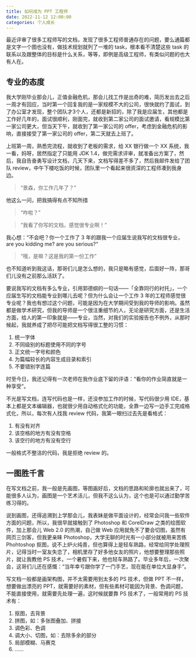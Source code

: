 ```yaml
---
title: 如何成为 PPT 工程师
date: 2022-11-12 12:00:00
categories: 个人成长
---
```


最近评审了很多工程师写的文档，发现了很多工程师普通存在的问题，要么通篇都是文字一个图也没有，做技术规划就列了一堆的 task，根本看不清楚这些 task 的联系以及跟整体的目标是什么关系，等等，即例是高级工程师，有类似问题的也大有人在。

## 专业的态度

我大学刚毕业那会儿，正值金融危机，那会儿找工作是出奇的难，简历发出去之后一周才有回应，当时第一个回复我的是一家规模不大的公司，很快就约了面试，到了办公室才发现，整个团队才3个人，还都是新招的，除了我是应届生，其他都是工作好几年的，面试很顺利，刚面完，就收到第二家公司的面试邀请，看规模比第一家公司更大，但当天下午，就收到了第一家公司的 offer，考虑到金融危机的影响，直接接受了第一家公司的 offer，第二天就去上班了。

上班第一周，熟悉完流程，就收到了老板的需求，给 XX 银行做一个 XX 系统，我一看，妈呀，居然指定了只能用 JDK 1.4，做完需求评审，就准备出方案了，然后，我自告奋勇写设计文档，几天下来，文档写得差不多了，然后我邮件发给了团队 review，中午下楼吃饭的时候，团队里一个看起来很资深的工程师凑到我身边。

> “景森，你工作几年了？”

他这么一问，把我搞得有点不知所措

> “咋啦？”

> ”我看了你写的文档，感觉很专业啊！”

我心想：“不会吧？你一个工作了 3 年的跟我一个应届生说我写的文档很专业，are you kidding me? are you serious?“

> “哦，是嘛？这是我的第一份工作”

也不知道听到我这话，那哥们儿是怎么想的，我只是略有感觉，后面好一阵，那哥们儿没有之前那么活跃了。

要说我写的文档有多么专业，引用郭德纲的一句话——「全靠同行的衬托」，一个应届生写的文档能专业到哪儿去呢？但为什么会让一个工作 3 年的工程师感觉很专业呢？我也有想过这个问题，可能是因为在大学期间受到我的导师的影响。虽然都是做学术研究，但我的导师是一个很注重细节的人，无论是研究方面，还是生活方面，给人的第一印象就是——专业，当然，对我们的实验报告也不例外，从那时候起，我就养成了把尽可能把文档写得很工整的习惯：

1. 统一字体
1. 不同级别的标题使用不同的字号
1. 正文统一字号和颜色
1. 为篇幅较长的内容生成目录和索引
1. 不要错别字连篇

时至今日，我还记得有一次老师在我作业底下留的评语：“看你的作业简直就是一种享受”。

不光是写文档，连写代码也是一样，还没参加工作的时候，写代码很少用 IDE，基本上都是文本编辑器，也就很少用自动格式化的功能，全靠一边写一边手工完成格式化，所以，每次有人找我 review 代码，我第一眼扫过去先是看格式：

1. 有没有对齐
1. 该空格的地方有没有空格
1. 该空行的地方有没有空行

一般格式不整洁的代码，我是拒绝 review 的。

## 一图胜千言

在写文档之前，我一般是先画图，等图画好后，文档的思路和轮廓也就出来了，可能很多人认为，画图是一个艺术活儿，但我不这么认为，这个也是可以通过勤学苦练习得的。

说到画图，还得追溯到上学那会儿，我表妹是做平面设计的，经常会问我一些软件方面的问题，所以，我很早就接触到了 Photoshop 和 CorelDraw 之类的绘图软件，加上那会儿 Web 2.0 的热潮，自己做 Web 应用就免不了要会切图，虽然有网页三剑客，但我更亲睐 Photoshop，大学无聊的时光有一小部分就被用来苦练 Phohtoshop 抠图，说不上炉火纯青，但也算得上是轻车熟路，经常给同学处理照片，记得当时一室友失恋了，相机里存了好多他女友的照片，他想要整理那些照片，就让我教他 PS 技术，一个暑假下来，他也轻车熟路了。毕业多年后，一次聚会，这哥们儿还在感慨：“当年幸亏跟你学了一门手艺，现在能在单位大显身手”。

写文档一般都是画架构图，并不太需要用到太多的 PS 技术，但做 PPT 不一样，想要做出漂亮的 PPT，就需要好的素材，但有些素材可能因为背景、色调问题，不能直接使用，就需要先处理一遍，这时候就要靠 PS 技术了，一般常用的 PS 技术有：

1. 抠图，去背景
1. 拼图，如：多张图叠加、拼接 
1. 调色彩、色调
1. 调大小、切图，如：去除多余的部分
1. 局部模糊、马赛克
1. ......

 